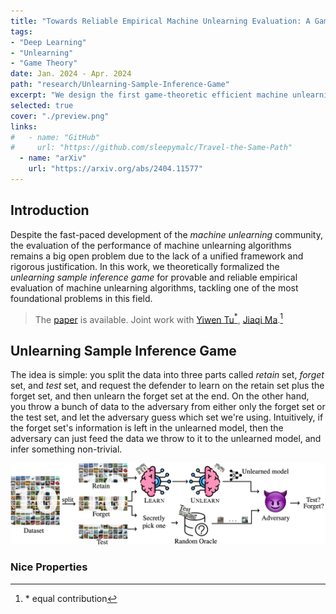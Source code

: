 ```yaml
---
title: "Towards Reliable Empirical Machine Unlearning Evaluation: A Game-Theoretic View"
tags:
- "Deep Learning"
- "Unlearning"
- "Game Theory"
date: Jan. 2024 - Apr. 2024
path: "research/Unlearning-Sample-Inference-Game"
excerpt: "We design the first game-theoretic efficient machine unlearning evaluation metric with provable properties."
selected: true
cover: "./preview.png"
links:
#   - name: "GitHub"
#     url: "https://github.com/sleepymalc/Travel-the-Same-Path"
  - name: "arXiv"
    url: "https://arxiv.org/abs/2404.11577"
---
```


## Introduction

Despite the fast-paced development of the *machine unlearning* community, the evaluation of the performance of machine unlearning algorithms remains a big open problem due to the lack of a unified framework and rigorous justification. In this work, we theoretically formalized the *unlearning sample inference game* for provable and reliable empirical evaluation of machine unlearning algorithms, tackling one of the most foundational problems in this field.

> The [paper](https://arxiv.org/abs/2404.11577) is available. Joint work with [Yiwen Tu$^*$](https://www.linkedin.com/in/%E4%B9%89%E6%96%87-%E6%B6%82-5951a124b/), [Jiaqi Ma](https://jiaqima.github.io/).[^1]

[^1]: \* equal contribution

## Unlearning Sample Inference Game

The idea is simple: you split the data into three parts called *retain* set, *forget* set, and *test* set, and request the defender to learn on the retain set plus the forget set, and then unlearn the forget set at the end. On the other hand, you throw a bunch of data to the adversary from either only the forget set or the test set, and let the adversary guess which set we're using. Intuitively, if the forget set's information is left in the unlearned model, then the adversary can just feed the data we throw to it to the unlearned model, and infer something non-trivial.

<div align="center">
	<img src="./figures/flow.png"/>
</div>

### Nice Properties
